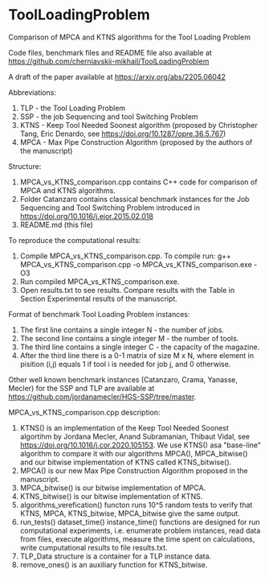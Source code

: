 # ToolLoadingProblem
Comparison of MPCA and KTNS algorithms for the Tool Loading Problem

Code files, benchmark files and README file also available at https://github.com/cherniavskii-mikhail/ToolLoadingProblem

A draft of the paper available at https://arxiv.org/abs/2205.06042

Abbreviations:
1) TLP - the Tool Loading Problem
2) SSP - the job Sequencing and tool Switching Problem
3) KTNS - Keep Tool Needed Soonest algorithm (proposed by Christopher Tang, Eric Denardo, see https://doi.org/10.1287/opre.36.5.767)
4) MPCA - Max Pipe Construction Algorithm (proposed by the authors of the manuscript)

Structure:

1) MPCA_vs_KTNS_comparison.cpp contains C++ code for comparison of MPCA and KTNS algorithms.
2) Folder Catanzaro contains classical benchmark instances for the Job Sequencing and Tool Switching Problem introduced in https://doi.org/10.1016/j.ejor.2015.02.018
3) README.md (this file)

To reproduce the computational results:

1) Compile MPCA_vs_KTNS_comparison.cpp. To compile run: g++ MPCA_vs_KTNS_comparison.cpp -o MPCA_vs_KTNS_comparison.exe -O3
2) Run compiled MPCA_vs_KTNS_comparison.exe.
3) Open results.txt to see results. Compare results with the Table in Section Experimental results of the manuscript.


Format of benchmark Tool Loading Problem instances:
1) The first line contains a single integer N - the number of jobs.
2) The second line contains a single integer M - the number of tools.
3) The third line contains a single integer C - the capacity of the magazine.
4) After the third line there is a 0-1 matrix of size M x N, where element in pisition (i,j) equals 1 if tool i is needed for job j, and 0 otherwise. 

Other well known benchmark instances (Catanzaro, Crama, Yanasse, Mecler) for the SSP and TLP are available at https://github.com/jordanamecler/HGS-SSP/tree/master.

MPCA_vs_KTNS_comparison.cpp description:

1) KTNS() is an implementation of the Keep Tool Needed Soonest algortihm by Jordana Mecler, Anand Subramanian, Thibaut Vidal, see https://doi.org/10.1016/j.cor.2020.105153. We use KTNS() asa "base-line" algorithm to compare it with our algorithms MPCA(), MPCA_bitwise() and our bitwise implementation of KTNS called KTNS_bitwise().
2) MPCA() is our new Max Pipe Construction Algorithm proposed in the manuscript.
3) MPCA_bitwise() is our bitwise implementation of MPCA.
4) KTNS_bitwise() is our bitwise implementation of KTNS.
5) algorithms_verefication() functon runs 10^5 random tests to verify that KTNS, MPCA, KTNS_bitwise, MPCA_bitwise give the same output.
6) run_tests() dataset_time() instance_time() functions are designed for run computational experiments, i.e. enumerate problem instances, read data from files, execute algorithms, measure the time spent on calculations, write cumputational results to file results.txt.
7) TLP_Data structure is a container for a TLP instance data.
8) remove_ones() is an auxiliary function for KTNS_bitwise.

